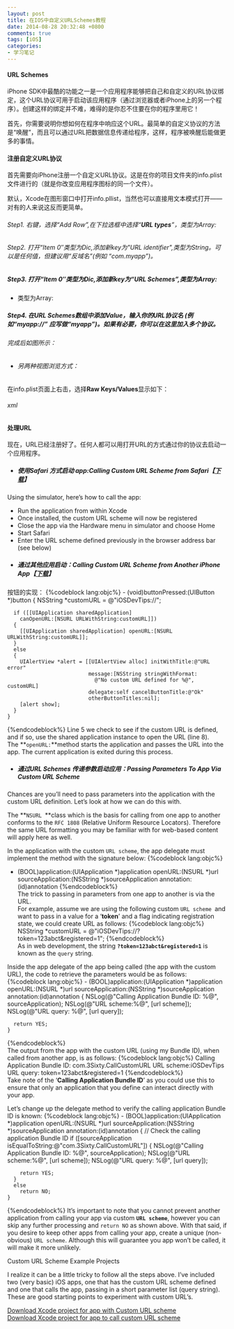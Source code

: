 ```yaml
---
layout: post
title: 在IOS中自定义URLSchemes教程
date: 2014-08-28 20:32:48 +0800
comments: true
tags: [iOS]
categories:
- 学习笔记
---
```

#### URL Schemes
iPhone SDK中最酷的功能之一是一个应用程序能够把自己和自定义的URL协议绑定，这个URL协议可用于启动该应用程序（通过浏览器或者iPhone上的另一个程序）。创建这样的绑定并不难，难得的是你忍不住要在你的程序里用它！

首先，你需要说明你想如何在程序中响应这个URL。最简单的自定义协议的方法是“唤醒”，而且可以通过URL把数据信息传递给程序，这样，程序被唤醒后能做更多的事情。

#### 注册自定义URL协议

首先需要向iPhone注册一个自定义URL协议。这是在你的项目文件夹的info.plist文件进行的（就是你改变应用程序图标的同一个文件）。

默认，Xcode在图形窗口中打开info.pllist，当然也可以直接用文本模式打开——对有的人来说这反而更简单。

###### Step1. 右键，选择“Add Row”,在下拉选框中选择“**URL types**”，类型为Array:  

###### Step2. 打开“Item 0″类型为Dic,添加新key为"URL identifier",类型为String。可以是任何值，但建议用“反域名”(例如 “com.myapp”)。

##### Step3. 打开“Item 0″类型为Dic,添加新key为“URL Schemes”,类型为Array:

<!--more-->
* 类型为Array:  

	

##### Step4. 在URL Schemes数组中添加Value，输入你的URL协议名 (例如“myapp://” 应写做“myapp”)。如果有必要，你可以在这里加入多个协议。


###### 完成后如图所示：  

	
* ###### 另两种视图浏览方式：
在info.plist页面上右击，选择**Raw Keys/Values**显示如下：  
###### xml  

<!--more-->
#### 处理URL

现在，URL已经注册好了。任何人都可以用打开URL的方式通过你的协议去启动一个应用程序。

* ##### 使用Safari 方式启动 app:Calling Custom URL Scheme from Safari【[下载](http://iosdevelopertips.com/downloads/#customURLScheme)】

Using the simulator, here’s how to call the app:

- Run the application from within Xcode  
- Once installed, the custom URL scheme will now be registered
- Close the app via the Hardware menu in simulator and choose Home
- Start Safari
- Enter the URL scheme defined previously in the browser address bar (see below)  

* ##### 通过其他应用启动：Calling Custom URL Scheme from Another iPhone App【[下载](http://iosdevelopertips.com/downloads/#customURLScheme)】  

按钮的实现：
{%codeblock lang:objc%}
	 - (void)buttonPressed:(UIButton *)button
	{
	  NSString *customURL = @"iOSDevTips://";
	 
	  if ([[UIApplication sharedApplication] 
	    canOpenURL:[NSURL URLWithString:customURL]])
	  {
	    [[UIApplication sharedApplication] openURL:[NSURL URLWithString:customURL]];
	  }
	  else
	  {
	    UIAlertView *alert = [[UIAlertView alloc] initWithTitle:@"URL error"
	                          message:[NSString stringWithFormat:
	                            @"No custom URL defined for %@", customURL]
	                          delegate:self cancelButtonTitle:@"Ok" 
	                          otherButtonTitles:nil];
	    [alert show];
	  }    
	}
{%endcodeblock%}
Line 5 we check to see if the custom URL is defined, and if so, use the shared application instance to open the URL (line 8).   
The **`openURL:`**method starts the application and passes the URL into the app. The current application is exited during this process.  

* ##### 通过URL Schemes 传递参数启动应用：Passing Parameters To App Via Custom URL Scheme
Chances are you’ll need to pass parameters into the application with the custom URL definition. Let’s look at how we can do this with.

The **`NSURL `**class which is the basis for calling from one app to another conforms to the `RFC 1808` (Relative Uniform Resource Locators). Therefore the same URL formatting you may be familiar with for web-based content will apply here as well.

In the application with the custom `URL scheme`, the app delegate must implement the method with the signature below:
{%codeblock lang:objc%}
- (BOOL)application:(UIApplication *)application  openURL:(NSURL *)url 
										  sourceApplication:(NSString *)sourceApplication 
										         annotation:(id)annotation
{%endcodeblock%}   
The trick to passing in parameters from one app to another is via the URL.   
For example, assume we are using the following custom `URL scheme `and want to pass in a value for a ‘**token**’ and a flag indicating registration state, we could create URL as follows:
{%codeblock lang:objc%}
NSString *customURL = @"iOSDevTips://?token=123abct&registered=1";
{%endcodeblock%}  
As in web development, the string **`?token=123abct&registered=1`** is known as the `query` string.

Inside the app delegate of the app being called (the app with the custom URL), the code to retrieve the parameters would be as follows:
{%codeblock lang:objc%}
	- (BOOL)application:(UIApplication *)application openURL:(NSURL *)url
	        sourceApplication:(NSString *)sourceApplication annotation:(id)annotation
	{
	  NSLog(@"Calling Application Bundle ID: %@", sourceApplication);
	  NSLog(@"URL scheme:%@", [url scheme]);
	  NSLog(@"URL query: %@", [url query]);
	 
	  return YES;
	}
{%endcodeblock%}  
The output from the app with the custom URL (using my Bundle ID), when called from another app, is as follows:
{%codeblock lang:objc%}
Calling Application Bundle ID: com.3Sixty.CallCustomURL
URL scheme:iOSDevTips
URL query: token=123abct&registered=1
{%endcodeblock%}  
Take note of the ‘**Calling Application Bundle ID**’ as you could use this to ensure that only an application that you define can interact directly with your app.

Let’s change up the delegate method to verify the calling application Bundle ID is known:
{%codeblock lang:objc%}
	- (BOOL)application:(UIApplication *)application openURL:(NSURL *)url
	        sourceApplication:(NSString *)sourceApplication annotation:(id)annotation
	{
	  // Check the calling application Bundle ID
	  if ([sourceApplication isEqualToString:@"com.3Sixty.CallCustomURL"])
	  {
	    NSLog(@"Calling Application Bundle ID: %@", sourceApplication);
	    NSLog(@"URL scheme:%@", [url scheme]);
	    NSLog(@"URL query: %@", [url query]);
	 
	    return YES;
	  }
	  else
	    return NO;
	}
{%endcodeblock%}
It’s important to note that you cannot prevent another application from calling your app via custom **`URL scheme`**, however you can skip any further processing and `return NO` as shown above. With that said, if you desire to keep other apps from calling your app, create a unique (non-obvious) `URL scheme`. Although this will guarantee you app won’t be called, it will make it more unlikely.

Custom URL Scheme Example Projects

I realize it can be a little tricky to follow all the steps above. I’ve included two (very basic) iOS apps, one that has the custom URL scheme defined and one that calls the app, passing in a short parameter list (query string). These are good starting points to experiment with custom URL’s.

[Download Xcode project for app with Custom URL scheme](http://iosdevelopertips.com/downloads/#customURLScheme)  
[Download Xcode project for app to call custom URL scheme](http://iosdevelopertips.com/downloads/#customURLScheme)
